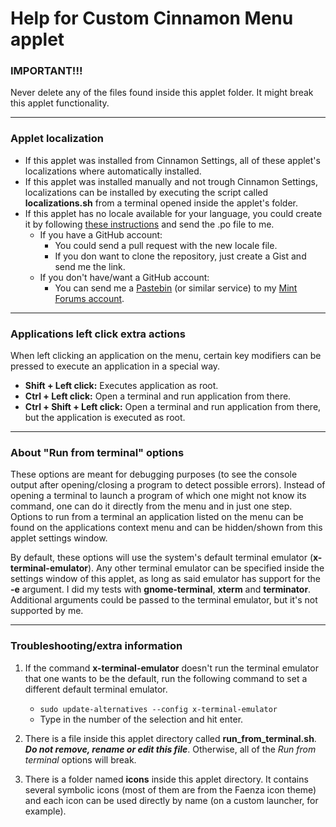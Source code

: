 # Help for Custom Cinnamon Menu applet

### IMPORTANT!!!
Never delete any of the files found inside this applet folder. It might break this applet functionality.

***

### Applet localization

- If this applet was installed from Cinnamon Settings, all of these applet's localizations where automatically installed.
- If this applet was installed manually and not trough Cinnamon Settings, localizations can be installed by executing the script called **localizations.sh** from a terminal opened inside the applet's folder.
- If this applet has no locale available for your language, you could create it by following [these instructions](https://github.com/Odyseus/CinnamonTools/blob/master/BASICS.md#how-to-localize-applets) and send the .po file to me.
    - If you have a GitHub account:
        - You could send a pull request with the new locale file.
        - If you don want to clone the repository, just create a Gist and send me the link.
    - If you don't have/want a GitHub account:
        - You can send me a [Pastebin](http://pastebin.com/) (or similar service) to my [Mint Forums account](https://forums.linuxmint.com/memberlist.php?mode=viewprofile&u=164858).

***

### Applications left click extra actions
When left clicking an application on the menu, certain key modifiers can be pressed to execute an application in a special way.

- **Shift + Left click:** Executes application as root.
- **Ctrl + Left click:** Open a terminal and run application from there.
- **Ctrl + Shift + Left click:** Open a terminal and run application from there, but the application is executed as root.

***

### About "Run from terminal" options

These options are meant for debugging purposes (to see the console output after opening/closing a program to detect possible errors). Instead of opening a terminal to launch a program of which one might not know its command, one can do it directly from the menu and in just one step. Options to run from a terminal an application listed on the menu can be found on the applications context menu and can be hidden/shown from this applet settings window.

By default, these options will use the system's default terminal emulator (**x-terminal-emulator**). Any other terminal emulator can be specified inside the settings window of this applet, as long as said emulator has support for the **-e** argument. I did my tests with **gnome-terminal**, **xterm** and **terminator**. Additional arguments could be passed to the terminal emulator, but it's not supported by me.

***

### Troubleshooting/extra information

1. If the command **x-terminal-emulator** doesn't run the terminal emulator that one wants to be the default, run the following command to set a different default terminal emulator.
    - `sudo update-alternatives --config x-terminal-emulator`
    - Type in the number of the selection and hit enter.

2. There is a file inside this applet directory called **run_from_terminal.sh**. ***Do not remove, rename or edit this file***. Otherwise, all of the *Run from terminal* options will break.

3. There is a folder named **icons** inside this applet directory. It contains several symbolic icons (most of them are from the Faenza icon theme) and each icon can be used directly by name (on a custom launcher, for example).

